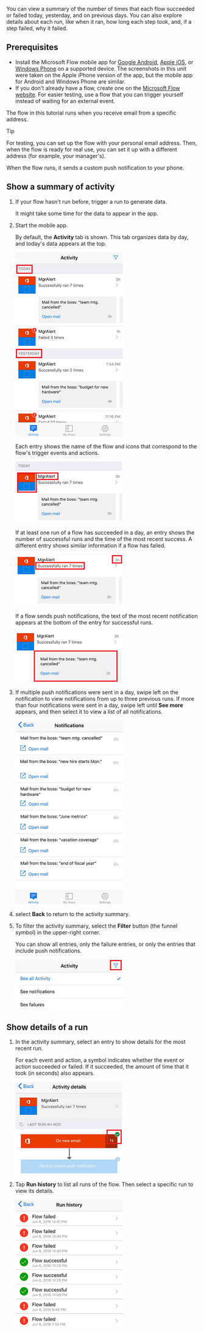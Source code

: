 You can view a summary of the number of times that each flow succeeded or failed today, yesterday, and on previous days. You can also explore details about each run, like when it ran, how long each step took, and, if a step failed, why it failed.

## Prerequisites

* Install the Microsoft Flow mobile app for [Google Android](https://aka.ms/flowmobiledocsandroid), [Apple iOS](https://aka.ms/flowmobiledocsios), or [Windows Phone](https://aka.ms/flowmobilewindows) on a supported device. The screenshots in this unit were taken on the Apple iPhone version of the app, but the mobile app for Android and Windows Phone are similar.
* If you don't already have a flow, create one on the [Microsoft Flow website](https://flow.microsoft.com/). For easier testing, use a flow that you can trigger yourself instead of waiting for an external event.

The flow in this tutorial runs when you receive email from a specific address.

> [!TIP]
> For testing, you can set up the flow with your personal email address. Then, when the flow is ready for real use, you can set it up with a different address (for example, your manager's).

When the flow runs, it sends a custom push notification to your phone.

## Show a summary of activity

1. If your flow hasn't run before, trigger a run to generate data.

    It might take some time for the data to appear in the app.

1. Start the mobile app.

    By default, the **Activity** tab is shown. This tab organizes data by day, and today's data appears at the top.

    ![Activity organized by day](../media/activity-day2.png)

    Each entry shows the name of the flow and icons that correspond to the flow's trigger events and actions.

    ![Name and trigger event/action icons for a flow](../media/activity-flow-name.png)

    If at least one run of a flow has succeeded in a day, an entry shows the number of successful runs and the time of the most recent success. A different entry shows similar information if a flow has failed.

    ![Summary of successes or failures](../media/activity-summary.png)

    If a flow sends push notifications, the text of the most recent notification appears at the bottom of the entry for successful runs.

    ![Example of a push notification](../media/activity-notification.png)

1. If multiple push notifications were sent in a day, swipe left on the notification to view notifications from up to three previous runs. If more than four notifications were sent in a day, swipe left until **See more** appears, and then select it to view a list of all notifications.

    ![Example of multiple push notifications](../media/activity-notification-list.png)

1. select **Back** to return to the activity summary.
1. To filter the activity summary, select the **Filter** button (the funnel symbol) in the upper-right corner.

    You can show all entries, only the failure entries, or only the entries that include push notifications.

    ![Show all runs, only failures, or only notifications](../media/activity-filter.png)

## Show details of a run

1. In the activity summary, select an entry to show details for the most recent run.

    For each event and action, a symbol indicates whether the event or action succeeded or failed. If it succeeded, the amount of time that it took (in seconds) also appears.

    ![Details of a run](../media/activity-icons.png)

1. Tap **Run history** to list all runs of the flow. Then select a specific run to view its details.

    ![Success/failure history](../media/history-mixed.png)
